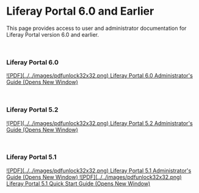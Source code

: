# Liferay Portal 6.0 and Earlier [](id=liferay-portal-6-0-and-earlier)

This page provides access to user and administrator documentation for Liferay
Portal version 6.0 and earlier.

<p>&nbsp;</p>

### Liferay Portal 6.0 [](id=liferay-portal-6-0)

<a href="https://dev-uat.liferay.com/documents/10184/307080/liferay-administrator-guide-6.0.pdf/340b0adc-5575-49f6-8acf-a9d24ece68d9" target="_blank">
![PDF](../../images/pdfunlock32x32.png) Liferay Portal 6.0 Administrator's Guide
<span class="opens-new-window-accessible">(Opens New Window)</span>
</a>

<p>&nbsp;</p>

### Liferay Portal 5.2 [](id=liferay-portal-5-2)

<a href="https://dev-uat.liferay.com/documents/10184/307080/liferay-administrator-guide-5.2.pdf/aec4dcfe-07b0-4d96-b603-71b2fe98dd34" target="_blank">
![PDF](../../images/pdfunlock32x32.png) Liferay Portal 5.2 Administrator's Guide
<span class="opens-new-window-accessible">(Opens New Window)</span>
</a>

<p>&nbsp;</p>

### Liferay Portal 5.1 [](id=liferay-portal-5-1)

<a href="https://dev-uat.liferay.com/documents/10184/307080/liferay-administrator-guide-5.1.pdf/9157da13-6b85-4fc0-af7d-969137da9935" target="_blank">
![PDF](../../images/pdfunlock32x32.png) Liferay Portal 5.1 Administrator's Guide
<span class="opens-new-window-accessible">(Opens New Window)</span>
</a>

<a href="https://dev-uat.liferay.com/documents/10184/307080/liferay-quick-start-guide-5.1.pdf/fc811878-e333-4ec7-ba22-b0808d8f3b99" target="_blank">
![PDF](../../images/pdfunlock32x32.png) Liferay Portal 5.1 Quick Start Guide
<span class="opens-new-window-accessible">(Opens New Window)</span>
</a>

<p>&nbsp;</p>
